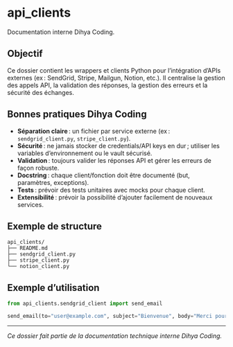 # api_clients

Documentation interne Dihya Coding.

## Objectif

Ce dossier contient les wrappers et clients Python pour l’intégration d’APIs externes (ex : SendGrid, Stripe, Mailgun, Notion, etc.).
Il centralise la gestion des appels API, la validation des réponses, la gestion des erreurs et la sécurité des échanges.

## Bonnes pratiques Dihya Coding

- **Séparation claire** : un fichier par service externe (ex : `sendgrid_client.py`, `stripe_client.py`).
- **Sécurité** : ne jamais stocker de credentials/API keys en dur ; utiliser les variables d’environnement ou le vault sécurisé.
- **Validation** : toujours valider les réponses API et gérer les erreurs de façon robuste.
- **Docstring** : chaque client/fonction doit être documenté (but, paramètres, exceptions).
- **Tests** : prévoir des tests unitaires avec mocks pour chaque client.
- **Extensibilité** : prévoir la possibilité d’ajouter facilement de nouveaux services.

## Exemple de structure

```
api_clients/
├── README.md
├── sendgrid_client.py
├── stripe_client.py
└── notion_client.py
```

## Exemple d’utilisation

```python
from api_clients.sendgrid_client import send_email

send_email(to="user@example.com", subject="Bienvenue", body="Merci pour votre inscription.")
```

---

*Ce dossier fait partie de la documentation technique interne Dihya Coding.*